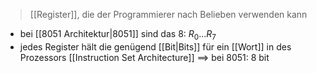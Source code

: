 > [[Register]], die der Programmierer nach Belieben verwenden kann


- bei [[8051 Architektur|8051]] sind das 8: $R_{0}...R_{7}$
- jedes Register hält die genügend [[Bit|Bits]] für ein [[Wort]] in des Prozessors [[Instruction Set Architecture]] ==> bei 8051: $8$ bit
